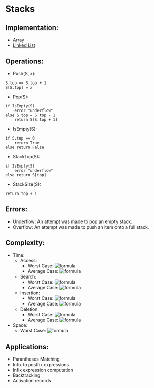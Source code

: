 # Stacks

## Implementation:

- [Array](Stacks_ArrayImplementation.cpp)
- [Linked List](Stacks_LLImplementation.cpp)

## Operations:

- Push(S, x):
```
S.top == S.top + 1
S[S.top] = x
```

- Pop(S):
```
if IsEmpty(S)
    error "underflow"
else S.top = S.top - 1
    return S[S.top + 1]
```

- IsEmpty(S): 
```
if S.top == 0
    return True
else return False
```

- StackTop(S):
```
if IsEmpty(S)
    error "underflow"
else return S[top]
```

- StackSize(S):
```
return top + 1
```

## Errors:

- Underflow: An attempt was made to pop an empty stack.
- Overflow: An attempt was made to push an item onto a full stack.

## Complexity:
- Time:
    - Access: 
        - Worst Case: ![formula](https://render.githubusercontent.com/render/math?math=O(n))
        - Average Case: ![formula](https://render.githubusercontent.com/render/math?math=O(n))
    - Search:
        - Worst Case: ![formula](https://render.githubusercontent.com/render/math?math=O(n))
        - Average Case: ![formula](https://render.githubusercontent.com/render/math?math=O(n))
    - Insertion:
        - Worst Case: ![formula](https://render.githubusercontent.com/render/math?math=O(1))
        - Average Case: ![formula](https://render.githubusercontent.com/render/math?math=O(1))
    - Deletion:
        - Worst Case: ![formula](https://render.githubusercontent.com/render/math?math=O(1))
        - Average Case: ![formula](https://render.githubusercontent.com/render/math?math=O(1))
- Space:
    - Worst Case: ![formula](https://render.githubusercontent.com/render/math?math=O(n))

## Applications:

- Parantheses Matching 
- Infix to postfix expressions
- Infix expression computation
- Backtracking
- Activation records
